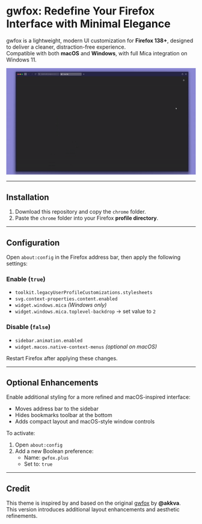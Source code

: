 # gwfox: Redefine Your Firefox Interface with Minimal Elegance

gwfox is a lightweight, modern UI customization for **Firefox 138+**, designed to deliver a cleaner, distraction-free experience.  
Compatible with both **macOS** and **Windows**, with full Mica integration on Windows 11.

![Preview](https://github.com/rakhalfps/gwfox-css/blob/9b61fd4135067d7c99abce792e666384ca2cd3e5/Media/preview.gif?raw=true)

---

## Installation

1. Download this repository and copy the `chrome` folder.
2. Paste the `chrome` folder into your Firefox **profile directory**.

---

## Configuration

Open `about:config` in the Firefox address bar, then apply the following settings:

### Enable (`true`)
- `toolkit.legacyUserProfileCustomizations.stylesheets`
- `svg.context-properties.content.enabled`
- `widget.windows.mica` *(Windows only)*
- `widget.windows.mica.toplevel-backdrop` → set value to `2`

### Disable (`false`)
- `sidebar.animation.enabled`
- `widget.macos.native-context-menus` *(optional on macOS)*

Restart Firefox after applying these changes.

---

## Optional Enhancements

Enable additional styling for a more refined and macOS-inspired interface:

- Moves address bar to the sidebar
- Hides bookmarks toolbar at the bottom
- Adds compact layout and macOS-style window controls

To activate:
1. Open `about:config`
2. Add a new Boolean preference:
   - Name: `gwfox.plus`
   - Set to: `true`

---

## Credit

This theme is inspired by and based on the original [gwfox](https://github.com/akkva/gwfox) by **@akkva**.  
This version introduces additional layout enhancements and aesthetic refinements.
